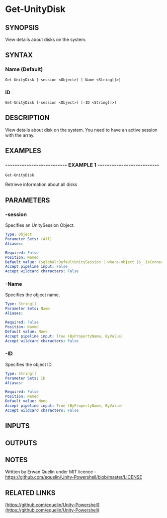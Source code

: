 # Get-UnityDisk

## SYNOPSIS
View details about disks on the system.

## SYNTAX

### Name (Default)
```
Get-UnityDisk [-session <Object>] [-Name <String[]>]
```

### ID
```
Get-UnityDisk [-session <Object>] [-ID <String[]>]
```

## DESCRIPTION
View details about disk on the system.
You need to have an active session with the array.

## EXAMPLES

### -------------------------- EXAMPLE 1 --------------------------
```
Get-UnityDisk
```

Retrieve information about all disks

## PARAMETERS

### -session
Specifies an UnitySession Object.

```yaml
Type: Object
Parameter Sets: (All)
Aliases: 

Required: False
Position: Named
Default value: ($global:DefaultUnitySession | where-object {$_.IsConnected -eq $true})
Accept pipeline input: False
Accept wildcard characters: False
```

### -Name
Specifies the object name.

```yaml
Type: String[]
Parameter Sets: Name
Aliases: 

Required: False
Position: Named
Default value: None
Accept pipeline input: True (ByPropertyName, ByValue)
Accept wildcard characters: False
```

### -ID
Specifies the object ID.

```yaml
Type: String[]
Parameter Sets: ID
Aliases: 

Required: False
Position: Named
Default value: None
Accept pipeline input: True (ByPropertyName, ByValue)
Accept wildcard characters: False
```

## INPUTS

## OUTPUTS

## NOTES
Written by Erwan Quelin under MIT licence - https://github.com/equelin/Unity-Powershell/blob/master/LICENSE

## RELATED LINKS

[https://github.com/equelin/Unity-Powershell](https://github.com/equelin/Unity-Powershell)

